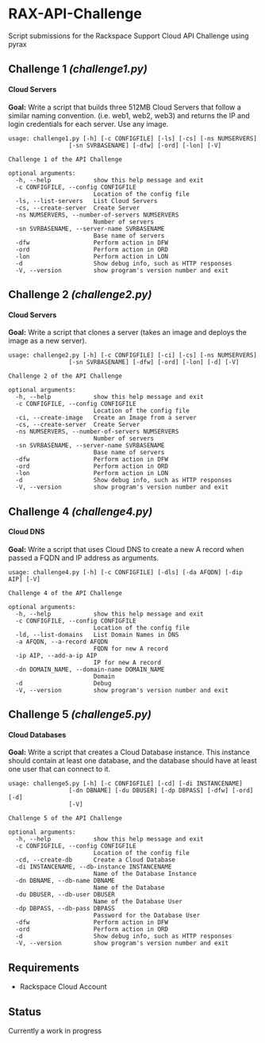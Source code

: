 RAX-API-Challenge
=================

Script submissions for the Rackspace Support Cloud API Challenge using pyrax


## Challenge 1 _(challenge1.py)_ ##
#### Cloud Servers ####

__Goal:__ Write a script that builds three 512MB Cloud Servers that follow a similar naming convention. (i.e. web1, web2, web3) and returns the IP and login credentials for each server.  Use any image.  

	usage: challenge1.py [-h] [-c CONFIGFILE] [-ls] [-cs] [-ns NUMSERVERS]
                     [-sn SVRBASENAME] [-dfw] [-ord] [-lon] [-V]

	Challenge 1 of the API Challenge
	
	optional arguments:
	  -h, --help            show this help message and exit
	  -c CONFIGFILE, --config CONFIGFILE
	                        Location of the config file
	  -ls, --list-servers   List Cloud Servers
	  -cs, --create-server  Create Server
	  -ns NUMSERVERS, --number-of-servers NUMSERVERS
	                        Number of servers
	  -sn SVRBASENAME, --server-name SVRBASENAME
	                        Base name of servers
	  -dfw                  Perform action in DFW
	  -ord                  Perform action in ORD
	  -lon                  Perform action in LON
	  -d                    Show debug info, such as HTTP responses
	  -V, --version         show program's version number and exit
	  
## Challenge 2 _(challenge2.py)_ ##
#### Cloud Servers ####

__Goal:__ Write a script that clones a server (takes an image and deploys the image as a new server).

	usage: challenge2.py [-h] [-c CONFIGFILE] [-ci] [-cs] [-ns NUMSERVERS]
                     [-sn SVRBASENAME] [-dfw] [-ord] [-lon] [-d] [-V]

	Challenge 2 of the API Challenge
	
	optional arguments:
	  -h, --help            show this help message and exit
	  -c CONFIGFILE, --config CONFIGFILE
	                        Location of the config file
	  -ci, --create-image   Create an Image from a server
	  -cs, --create-server  Create Server
	  -ns NUMSERVERS, --number-of-servers NUMSERVERS
	                        Number of servers
	  -sn SVRBASENAME, --server-name SVRBASENAME
	                        Base name of servers
	  -dfw                  Perform action in DFW
	  -ord                  Perform action in ORD
	  -lon                  Perform action in LON
	  -d                    Show debug info, such as HTTP responses
	  -V, --version         show program's version number and exit
	  
## Challenge 4 _(challenge4.py)_ ##
#### Cloud DNS ####

__Goal:__ Write a script that uses Cloud DNS to create a new A record when passed a FQDN and IP address as arguments.  

	usage: challenge4.py [-h] [-c CONFIGFILE] [-dls] [-da AFQDN] [-dip AIP] [-V]

	Challenge 4 of the API Challenge
	
	optional arguments:
	  -h, --help            show this help message and exit
	  -c CONFIGFILE, --config CONFIGFILE
	                        Location of the config file
	  -ld, --list-domains   List Domain Names in DNS
	  -a AFQDN, --a-record AFQDN
	                        FQDN for new A record
	  -ip AIP, --add-a-ip AIP
	                        IP for new A record
	  -dn DOMAIN_NAME, --domain-name DOMAIN_NAME
	                        Domain
	  -d                    Debug
	  -V, --version         show program's version number and exit
	  
## Challenge 5 _(challenge5.py)_ ##
#### Cloud Databases ####

__Goal:__ Write a script that creates a Cloud Database instance. This instance should contain at least one database, and the database should have at least one user that can connect to it.

	usage: challenge5.py [-h] [-c CONFIGFILE] [-cd] [-di INSTANCENAME]
                     [-dn DBNAME] [-du DBUSER] [-dp DBPASS] [-dfw] [-ord] [-d]
                     [-V]

	Challenge 5 of the API Challenge
	
	optional arguments:
	  -h, --help            show this help message and exit
	  -c CONFIGFILE, --config CONFIGFILE
	                        Location of the config file
	  -cd, --create-db      Create a Cloud Database
	  -di INSTANCENAME, --db-instance INSTANCENAME
	                        Name of the Database Instance
	  -dn DBNAME, --db-name DBNAME
	                        Name of the Database
	  -du DBUSER, --db-user DBUSER
	                        Name of the Database User
	  -dp DBPASS, --db-pass DBPASS
	                        Password for the Database User
	  -dfw                  Perform action in DFW
	  -ord                  Perform action in ORD
	  -d                    Show debug info, such as HTTP responses
	  -V, --version         show program's version number and exit
	  
## Requirements ##

- Rackspace Cloud Account

## Status ##

Currently a work in progress